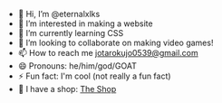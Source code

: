 - 👋 Hi, I’m @eternalxlks
- 👀 I’m interested in making a website
- 🌱 I’m currently learning CSS
- 💞️ I’m looking to collaborate on making video games!
- 📫 How to reach me jotarokujo0539@gmail.com
- 😄 Pronouns: he/him/god/GOAT
- ⚡ Fun fact: I'm cool (not really a fun fact)
- 🤯 I have a shop: [The Shop](https://eternalxlks.github.io/EternalShop/)
